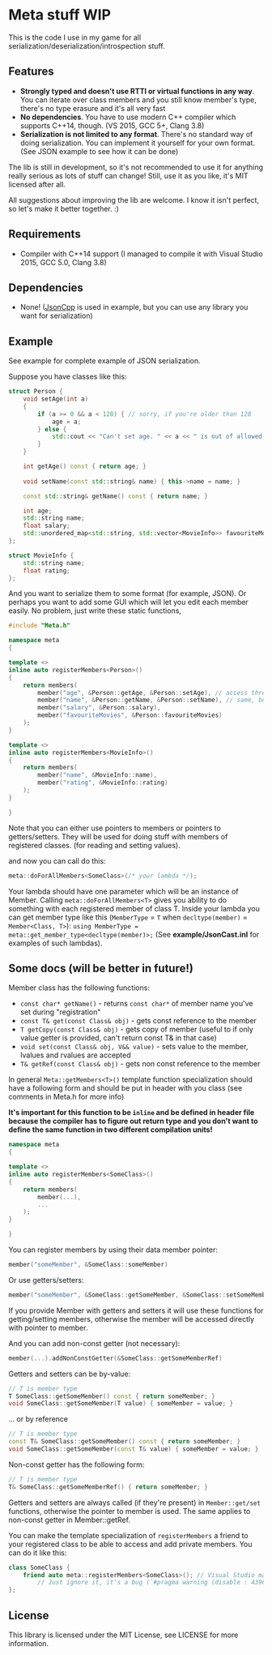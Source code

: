 Meta stuff WIP
=======

This is the code I use in my game for all serialization/deserialization/introspection stuff.

Features
----

- **Strongly typed and doesn't use RTTI or virtual functions in any way**. You can iterate over class members and you still know member's type, there's no type erasure and it's all very fast
- **No dependencies**. You have to use modern C++ compiler which supports C++14, though. (VS 2015, GCC 5+, Clang 3.8)
- **Serialization is not limited to any format**. There's no standard way of doing serialization. You can implement it yourself for your own format. (See JSON example to see how it can be done)

The lib is still in development, so it's not recommended to use it for anything really serious as lots of stuff can change!
Still, use it as you like, it's MIT licensed after all.

All suggestions about improving the lib are welcome. I know it isn't perfect, so let's make it better together. :)

Requirements
----
- Compiler with C++14 support (I managed to compile it with Visual Studio 2015, GCC 5.0, Clang 3.8)

Dependencies
-----
- None! ([JsonCpp](https://github.com/open-source-parsers/jsoncpp) is used in example, but you can use any library you want for serialization)

Example
----

See example for complete example of JSON serialization.

Suppose you have classes like this:
```c++
struct Person {
    void setAge(int a)
    {
        if (a >= 0 && a < 128) { // sorry, if you're older than 128
            age = a;
        } else {
            std::cout << "Can't set age. " << a << " is out of allowed range\n";
        }
    }

    int getAge() const { return age; }
    
    void setName(const std::string& name) { this->name = name; }

    const std::string& getName() const { return name; }

    int age;
    std::string name;
    float salary;
    std::unordered_map<std::string, std::vector<MovieInfo>> favouriteMovies;
};

struct MovieInfo {
    std::string name;
    float rating;
};
```
And you want to serialize them to some format (for example, JSON). Or perhaps you want to add some GUI which will let you edit each member easily.
No problem, just write these static functions,

```c++
#include "Meta.h"

namespace meta
{

template <>
inline auto registerMembers<Person>()
{
    return members(
        member("age", &Person::getAge, &Person::setAge), // access through getter/setter only!
        member("name", &Person::getName, &Person::setName), // same, but ref getter/setter
        member("salary", &Person::salary),
        member("favouriteMovies", &Person::favouriteMovies)
    );
}

template <>
inline auto registerMembers<MovieInfo>()
{
    return members(
        member("name", &MovieInfo::name),
        member("rating", &MovieInfo::rating)
    );
}

}
```
Note that you can either use pointers to members or pointers to getters/setters. They will be used for doing stuff with members of registered classes. (for reading and setting values).

and now you can call do this:
```c++
meta::doForAllMembers<SomeClass>(/* your lambda */);
```

Your lambda should have one parameter which will be an instance of Member. Calling ```meta::doForAllMembers<T>``` gives you ability to do something with each registered member of class T.
Inside your lambda you can get member type like this (`MemberType` = `T` when `decltype(member)` = `Member<Class, T>`):
```using MemberType = meta::get_member_type<decltype(member)>;```
(See **example/JsonCast.inl** for examples of such lambdas).

Some docs (will be better in future!)
---

Member class has the following functions:

* `const char* getName()` - returns `const char*` of member name you've set during "registration"
* `const T& get(const Class& obj)` - gets const reference to the member
* `T getCopy(const Class& obj)` - gets copy of member (useful to if only value getter is provided, can't return const T& in that case)
* `void set(const Class& obj, V&& value)` - sets value to the member, lvalues and rvalues are accepted
* `T& getRef(const Class& obj)` - gets non const reference to the member

In general `Meta::getMembers<T>()` template function specialization should have a following form and should be put in header with you class (see comments in Meta.h for more info)

**It's important for this function to be `inline` and be defined in header file because the compiler has to figure out return type and you don't want to define the same function in two different compilation units!**

```c++
namespace meta
{

template <>
inline auto registerMembers<SomeClass>()
{
    return members(
        member(...),
        ...
    );
}

}
```

You can register members by using their data member pointer:
```c++
member("someMember", &SomeClass::someMember)
```

Or use getters/setters:

```c++
member("someMember", &SomeClass::getSomeMember, &SomeClass::setSomeMember)
```

If you provide Member with getters and setters it will use these functions for getting/setting members, otherwise the member will be accessed directly with pointer to member.

And you can add non-const getter (not necessary):

```c++
member(...).addNonConstGetter(&SomeClass::getSomeMemberRef)
```

Getters and setters can be by-value:

```c++
// T is member type
T SomeClass::getSomeMember() const { return someMember; }
void SomeClass::getSomeMember(T value) { someMember = value; }
```

... or by reference
```c++
// T is member type
const T& SomeClass::getSomeMember() const { return someMember; }
void SomeClass::getSomeMember(const T& value) { someMember = value; }
```

Non-const getter has the following form:
```c++
// T is member type
T& SomeClass::getSomeMemberRef() { return someMember; }
```

Getters and setters are always called (if they're present) in `Member::get/set` functions, otherwise the pointer to member is used. The same applies to non-const getter in Member::getRef.

You can make the template specialization of `registerMembers` a friend to your registered class to be able to access and add private members. You can do it like this:

```c++
class SomeClass {
    friend auto meta::registerMembers<SomeClass>(); // Visual Studio may produce warning here
        // Just ignore it, it's a bug (`#pragma warning (disable : 4396)` is added in Meta.h
};
```

License
---

This library is licensed under the MIT License, see LICENSE for more information.
